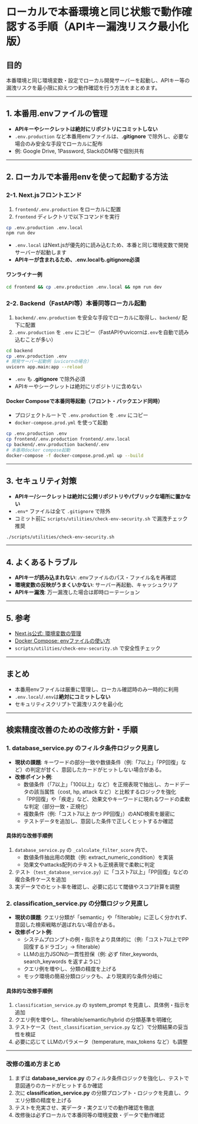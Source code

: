 # ローカルで本番環境と同じ状態で動作確認する手順（APIキー漏洩リスク最小化版）

## 目的
本番環境と同じ環境変数・設定でローカル開発サーバーを起動し、APIキー等の漏洩リスクを最小限に抑えつつ動作確認を行う方法をまとめます。

---

## 1. 本番用.envファイルの管理
- **APIキーやシークレットは絶対にリポジトリにコミットしない**
- `.env.production` など本番用envファイルは、**.gitignore** で除外し、必要な場合のみ安全な手段でローカルに配布
- 例: Google Drive, 1Password, SlackのDM等で個別共有

---

## 2. ローカルで本番用envを使って起動する方法

### 2-1. Next.jsフロントエンド
1. `frontend/.env.production` をローカルに配置
2. `frontend` ディレクトリで以下コマンドを実行

```sh
cp .env.production .env.local
npm run dev
```

- `.env.local` はNext.jsが優先的に読み込むため、本番と同じ環境変数で開発サーバーが起動します
- **APIキーが含まれるため、.env.localも.gitignore必須**

#### ワンライナー例
```sh
cd frontend && cp .env.production .env.local && npm run dev
```


### 2-2. Backend（FastAPI等）本番同等ローカル起動
1. `backend/.env.production` を安全な手段でローカルに取得し、`backend/` 配下に配置
2. `.env.production` を `.env` にコピー（FastAPIやuvicornは`.env`を自動で読み込むことが多い）

```sh
cd backend
cp .env.production .env
# 開発サーバー起動例（uvicornの場合）
uvicorn app.main:app --reload
```

- `.env` も **.gitignore** で除外必須
- APIキーやシークレットは絶対にリポジトリに含めない

#### Docker Composeで本番同等起動（フロント・バックエンド同時）
- プロジェクトルートで `.env.production` を `.env` にコピー
- `docker-compose.prod.yml` を使って起動

```sh
cp .env.production .env
cp frontend/.env.production frontend/.env.local
cp backend/.env.production backend/.env
# 本番用docker compose起動
docker-compose -f docker-compose.prod.yml up --build
```

---

## 3. セキュリティ対策
- **APIキー/シークレットは絶対に公開リポジトリやパブリックな場所に置かない**
- `.env*` ファイルは全て `.gitignore` で除外
- コミット前に `scripts/utilities/check-env-security.sh` で漏洩チェック推奨

```sh
./scripts/utilities/check-env-security.sh
```

---

## 4. よくあるトラブル
- **APIキーが読み込まれない**: .envファイルのパス・ファイル名を再確認
- **環境変数の反映がうまくいかない**: サーバー再起動、キャッシュクリア
- **APIキー漏洩**: 万一漏洩した場合は即時ローテーション

---

## 5. 参考
- [Next.js公式: 環境変数の管理](https://nextjs.org/docs/app/building-your-application/configuring/environment-variables)
- [Docker Compose: envファイルの使い方](https://docs.docker.com/compose/environment-variables/)
- `scripts/utilities/check-env-security.sh` で安全性チェック

---

## まとめ
- 本番用envファイルは厳重に管理し、ローカル確認時のみ一時的に利用
- `.env.local`/`.env`は**絶対にコミットしない**
- セキュリティスクリプトで漏洩リスクを最小化

---

## 検索精度改善のための改修方針・手順

### 1. database_service.py のフィルタ条件ロジック見直し
- **現状の課題**: キーワードの部分一致や数値条件（例:「7以上」「PP回復」など）の判定が甘く、意図したカードがヒットしない場合がある。
- **改修ポイント例**:
    - 数値条件（「7以上」「100以上」など）を正規表現で抽出し、カードデータの該当属性（cost, hp, attack など）と比較するロジックを強化
    - 「PP回復」や「疾走」など、効果文やキーワードに現れるワードの柔軟な判定（部分一致・正規化）
    - 複数条件（例:「コスト7以上 かつ PP回復」）のAND検索を厳密に
    - テストデータを追加し、意図した条件で正しくヒットするか確認

#### 具体的な改修手順例
1. `database_service.py` の `_calculate_filter_score` 内で、
    - 数値条件抽出用の関数（例: extract_numeric_condition）を実装
    - 効果文やattacks配列のテキストも正規表現で柔軟に判定
2. テスト（`test_database_service.py`）に「コスト7以上」「PP回復」などの複合条件ケースを追加
3. 実データでのヒット率を確認し、必要に応じて閾値やスコア計算を調整

### 2. classification_service.py の分類ロジック見直し
- **現状の課題**: クエリ分類が「semantic」や「filterable」に正しく分かれず、意図した検索戦略が選ばれない場合がある。
- **改修ポイント例**:
    - システムプロンプトの例・指示をより具体的に（例:「コスト7以上でPP回復するドラゴン」→ filterable）
    - LLMの出力JSONの一貫性担保（例: 必ず filter_keywords, search_keywords を返すように）
    - クエリ例を増やし、分類の精度を上げる
    - モック環境の簡易分類ロジックも、より現実的な条件分岐に

#### 具体的な改修手順例
1. `classification_service.py` の system_prompt を見直し、具体例・指示を追加
2. クエリ例を増やし、filterable/semantic/hybrid の分類基準を明確化
3. テストケース（`test_classification_service.py` など）で分類結果の妥当性を検証
4. 必要に応じて LLMのパラメータ（temperature, max_tokens など）も調整

---

### 改修の進め方まとめ
1. まずは **database_service.py** のフィルタ条件ロジックを強化し、テストで意図通りのカードがヒットするか確認
2. 次に **classification_service.py** の分類プロンプト・ロジックを見直し、クエリ分類の精度を上げる
3. テストを充実させ、実データ・実クエリでの動作確認を徹底
4. 改修後は必ずローカルで本番同等の環境変数・データで動作確認

